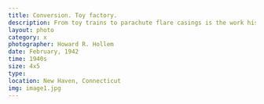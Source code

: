 ```yaml
---
title: Conversion. Toy factory. 
description: From toy trains to parachute flare casings is the work history of Stephanie Cewe, whose skill with this electric screwdriver has been turned to the aid of Uncle Sam's war machine. Then Stephanie used to assemble toy locomotives; today, she uses the same screwdriver to assemble flare casings. A. C. Gilbert Company.
layout: photo
category: x
photographer: Howard R. Hollem
date: February, 1942
time: 1940s
size: 4x5
type:
location: New Haven, Connecticut
img: image1.jpg
---
```


